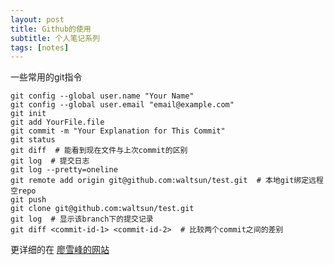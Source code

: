 ```yaml
---
layout: post
title: Github的使用
subtitle: 个人笔记系列
tags: [notes]
---
```


一些常用的git指令

```
git config --global user.name "Your Name"
git config --global user.email "email@example.com"
git init
git add YourFile.file
git commit -m "Your Explanation for This Commit"
git status
git diff  # 能看到现在文件与上次commit的区别
git log  # 提交日志
git log --pretty=oneline
git remote add origin git@github.com:waltsun/test.git  # 本地git绑定远程空repo
git push
git clone git@github.com:waltsun/test.git
git log  # 显示该branch下的提交记录
git diff <commit-id-1> <commit-id-2>  # 比较两个commit之间的差别
```

更详细的在 [廖雪峰的网站](https://www.liaoxuefeng.com/wiki/896043488029600)

